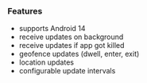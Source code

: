 

### Features

- supports Android 14
- receive updates on background
- receive updates if app got killed
- geofence updates (dwell, enter, exit)
- location updates
- configurable update intervals

